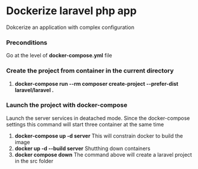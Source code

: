 # Dockerize laravel php app

Dokcerize an application with complex configuration
### Preconditions
Go at the level of **docker-compose.yml** file

### Create the project from container in the current directory

1. **docker-compose run --rm composer create-project --prefer-dist laravel/laravel .**

### Launch the project with docker-compose
Launch the server services in deatached mode. Since the docker-compose settings this command will start three container at the same time
1. **docker-compose up -d server**
This  will constrain docker to build the image
1. **docker up -d --build server**
Shutthing down containers
1. **docker compose down**
The command above will create a laravel project  in the src folder
